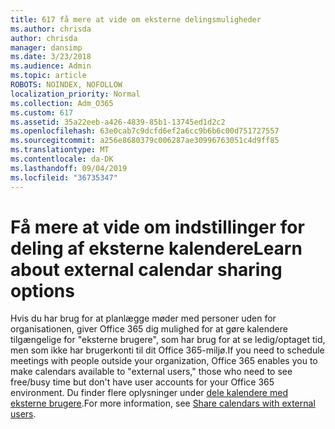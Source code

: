 ```yaml
---
title: 617 få mere at vide om eksterne delingsmuligheder
ms.author: chrisda
author: chrisda
manager: dansimp
ms.date: 3/23/2018
ms.audience: Admin
ms.topic: article
ROBOTS: NOINDEX, NOFOLLOW
localization_priority: Normal
ms.collection: Adm_O365
ms.custom: 617
ms.assetid: 35a22eeb-a426-4839-85b1-13745ed1d2c2
ms.openlocfilehash: 63e0cab7c9dcfd6ef2a6cc9b6b6c00d751727557
ms.sourcegitcommit: a256e8680379c006287ae30996763051c4d9ff85
ms.translationtype: MT
ms.contentlocale: da-DK
ms.lasthandoff: 09/04/2019
ms.locfileid: "36735347"
---
```

# <a name="learn-about-external-calendar-sharing-options"></a><span data-ttu-id="4d5b5-102">Få mere at vide om indstillinger for deling af eksterne kalendere</span><span class="sxs-lookup"><span data-stu-id="4d5b5-102">Learn about external calendar sharing options</span></span>

<span data-ttu-id="4d5b5-103">Hvis du har brug for at planlægge møder med personer uden for organisationen, giver Office 365 dig mulighed for at gøre kalendere tilgængelige for "eksterne brugere", som har brug for at se ledig/optaget tid, men som ikke har brugerkonti til dit Office 365-miljø.</span><span class="sxs-lookup"><span data-stu-id="4d5b5-103">If you need to schedule meetings with people outside your organization, Office 365 enables you to make calendars available to "external users," those who need to see free/busy time but don't have user accounts for your Office 365 environment.</span></span> <span data-ttu-id="4d5b5-104">Du finder flere oplysninger under [dele kalendere med eksterne brugere](https://docs.microsoft.com/office365/admin/manage/share-calendars-with-external-users).</span><span class="sxs-lookup"><span data-stu-id="4d5b5-104">For more information, see [Share calendars with external users](https://docs.microsoft.com/office365/admin/manage/share-calendars-with-external-users).</span></span>
